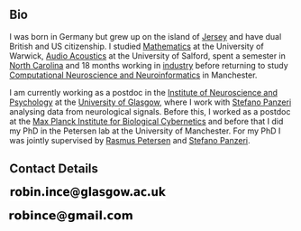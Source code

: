 ## Bio

I was born in Germany but grew up on the island of [Jersey](http://en.wikipedia.org/wiki/Jersey) and have dual British and US citizenship.
I studied [Mathematics](http://www2.warwick.ac.uk/study/undergraduate/courses/depta2z/maths/g103) at the University of Warwick, [Audio Acoustics](http://www.acoustics.salford.ac.uk/courses/?content=msc_aa) at the University of Salford, spent a semester in [North Carolina](http://www.ncsu.edu/) and 18 months working in [industry](http://www.redprairie.com/) before returning to study [Computational Neuroscience and Neuroinformatics](http://www.manchester.ac.uk/postgraduate/taughtdegrees/courses/atoz/course/?code=05951&pg=2) in Manchester. 

I am currently working as a postdoc in the [Institute of Neuroscience and Psychology](http://www.gla.ac.uk/researchinstitutes/neurosciencepsychology/) at the [University of Glasgow](http://www.gla.ac.uk/), where I work with [Stefano Panzeri](http://www.gla.ac.uk/researchinstitutes/neurosciencepsychology/staff/stefanopanzeri/) analysing data from neurological signals.
Before this, I worked as a postdoc at the [Max Planck Institute for Biological Cybernetics](http://www.kyb.mpg.de/) and before that I did my PhD in the Petersen lab at the University of Manchester. For my PhD I was jointly supervised by [Rasmus Petersen](http://www.manchester.ac.uk/research/r.petersen/) and [Stefano Panzeri](http://www.gla.ac.uk/researchinstitutes/neurosciencepsychology/staff/stefanopanzeri/).

## Contact Details

![r o b i n dot i n c e at g l a s g o w dot a c dot u k](img/glaemail.png)

![r o b i n c e at g m a i l dot c o m](img/email.png)
